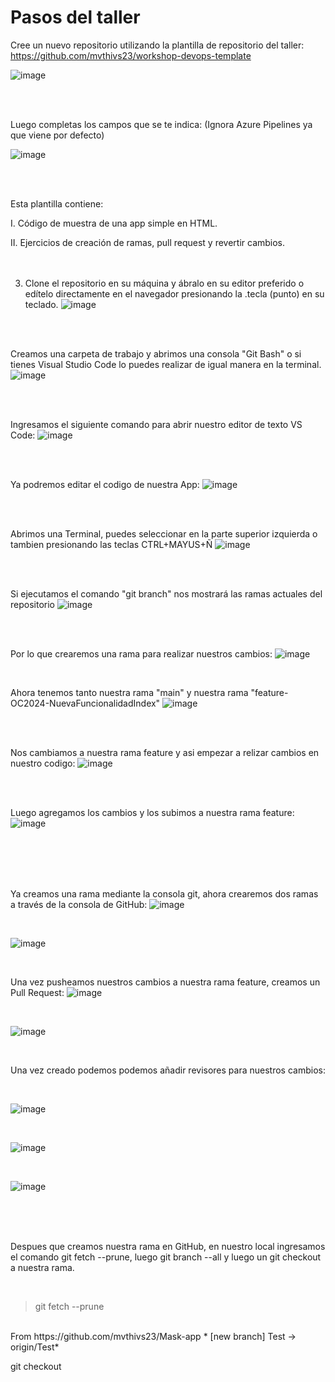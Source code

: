 
# Pasos del taller


Cree un nuevo repositorio utilizando la plantilla de repositorio del taller: https://github.com/mvthivs23/workshop-devops-template

![image](https://github.com/mvthivs23/workshop-devops-template/assets/114781399/a8289d88-bc67-4079-ae04-50960dd94174)


<br>
<br>




Luego completas los campos que se te indica: (Ignora Azure Pipelines ya que viene por defecto)

![image](https://github.com/mvthivs23/workshop-devops-template/assets/114781399/b1f80d26-fec0-4d82-b5c6-604376a81002)

<br>
<br>


Esta plantilla contiene:

I. Código de muestra de una app simple en HTML.

II. Ejercicios de creación de ramas, pull request y revertir cambios.
<br>
<br>
<br>
 


3. Clone el repositorio en su máquina y ábralo en su editor preferido o edítelo directamente en el navegador presionando la .tecla (punto) en su teclado.
![image](https://github.com/mvthivs23/workshop-devops-template/assets/114781399/0c13a14d-4ff0-4ff6-8418-87ccc9426524)

<br>
<br>

Creamos una carpeta de trabajo y abrimos una consola "Git Bash" o si tienes Visual Studio Code lo puedes realizar de igual manera en la terminal.
![image](https://github.com/mvthivs23/workshop-devops-template/assets/114781399/9a7dec17-8b1e-4741-97cb-dda429922e69)

<br>
<br>

Ingresamos el siguiente comando para abrir nuestro editor de texto VS Code:
![image](https://github.com/mvthivs23/workshop-devops-template/assets/114781399/64722f82-015c-4eaf-adb6-41433f9df968)

<br>
<br>

Ya podremos editar el codigo de nuestra App:
![image](https://github.com/mvthivs23/workshop-devops-template/assets/114781399/12f70871-e19b-49e3-ac2c-ebabb7e7cb1d)


<br>
<br>

Abrimos una Terminal, puedes seleccionar en la parte superior izquierda o tambien presionando las teclas CTRL+MAYUS+Ñ
![image](https://github.com/mvthivs23/workshop-devops-template/assets/114781399/5da301bb-6d9c-46f5-b0dc-b1c5717082cb)


<br>
<br>

Si ejecutamos el comando "git branch" nos mostrará las ramas actuales del repositorio
![image](https://github.com/mvthivs23/workshop-devops-template/assets/114781399/a65da126-2359-4cc5-9970-f0616f634a63)

<br>
<br>

Por lo que crearemos una rama para realizar nuestros cambios:
![image](https://github.com/mvthivs23/workshop-devops-template/assets/114781399/c108b9ea-7b2d-41fd-b835-ad5f75196fcf)

<br>

Ahora tenemos tanto nuestra rama "main" y nuestra rama "feature-OC2024-NuevaFuncionalidadIndex"
![image](https://github.com/mvthivs23/workshop-devops-template/assets/114781399/7c0ef2de-2bb0-4011-9d91-748e03875cc2)

<br>
<br>

Nos cambiamos a nuestra rama feature y asi empezar a relizar cambios en nuestro codigo:
![image](https://github.com/mvthivs23/workshop-devops-template/assets/114781399/1404d985-3efe-4bd8-9b21-8986e94dc718)


<br>
<br>

Luego agregamos los cambios y los subimos a nuestra rama feature:
![image](https://github.com/mvthivs23/workshop-devops-template/assets/114781399/6e13090a-ec1b-4ee9-9f9b-d96d2f73405a)


<br>
<br>
<br>
<br>

Ya creamos una rama mediante la consola git, ahora crearemos dos ramas a través de la consola de GitHub:
![image](https://github.com/mvthivs23/workshop-devops-template/assets/114781399/0d4a3b8e-e9c1-406e-b89b-59da6d7a7f09)

<br>

![image](https://github.com/mvthivs23/workshop-devops-template/assets/114781399/fcb28778-c2c7-491e-aa71-8ccd31e96cc0)

<br>

Una vez pusheamos nuestros cambios a nuestra rama feature, creamos un Pull Request:
![image](https://github.com/mvthivs23/workshop-devops-template/assets/114781399/d8e6763e-8d9d-4153-b4f7-34ea66f57deb)

<br>

![image](https://github.com/mvthivs23/workshop-devops-template/assets/114781399/c133a278-f471-497d-bbea-b205e824c42e)

<br>

Una vez creado podemos podemos añadir revisores para nuestros cambios:

<br>

![image](https://github.com/mvthivs23/workshop-devops-template/assets/114781399/6cb4dcfe-c7f9-43b4-a39c-bf6563851284)

<br>

![image](https://github.com/mvthivs23/workshop-devops-template/assets/114781399/e4cc568a-0ab7-4295-bfa4-e0d74bb7a41c)


<br>

![image](https://github.com/mvthivs23/workshop-devops-template/assets/114781399/38fc4ed3-850a-4239-8b31-1c43c8d6f957)


<br>
<br>
<br>

Despues que creamos nuestra rama en GitHub, en nuestro local ingresamos el comando git fetch --prune, luego git branch --all y luego un git checkout a nuestra rama.

<br>

> git fetch --prune
<br>
From https://github.com/mvthivs23/Mask-app
 * [new branch]      Test       -> origin/Test*

 <br>

 git checkout <rama-nueva>


 











